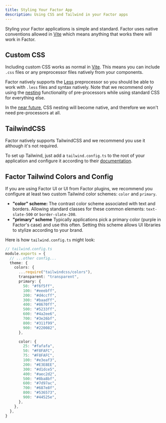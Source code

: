 ```yaml
---
title: Styling Your Factor App
description: Using CSS and Tailwind in your Factor apps
---
```


Styling your Factor applications is simple and standard. Factor uses native conventions allowed in [Vite](https://vitejs.dev) which means anything that works there will work in Factor.

## Custom CSS

Including custom CSS works as normal in [Vite](https://vitejs.dev/guide/features.html#css). This means you can include `.css` files or any preprocessor files natively from your components.

Factor natively supports the [Less](http://lesscss.org/) preprocessor so you should be able to work with `.less` files and syntax natively. Note that we recommend only using the [nesting](http://lesscss.org/#nesting) functionality of pre-processors while using standard CSS for everything else.

In the [near future](https://drafts.csswg.org/css-nesting/), CSS nesting will become native, and therefore we won't need pre-processors at all.

## TailwindCSS

Factor natively supports TailwindCSS and we recommend you use it although it's not required.

To set up Tailwind, just add a `tailwind.config.ts` to the root of your application and configure it according to their [documentation](https://tailwindcss.com/docs/configuration).

## Factor Tailwind Colors and Config

If you are using Factor UI or UI from Factor plugins, we recommend you configure at least two custom Tailwind color schemes: `color` and `primary`.

- **"color" scheme:** The contrast color scheme associated with text and borders. Allowing standard classes for these common elements: `text-slate-500` or `border-slate-200`.
- **"primary" scheme** Typically applications pick a primary color (purple in Factor's case) and use this often. Setting this scheme allows UI libraries to stylize according to your brand.

Here is how `tailwind.config.ts` might look:

```ts
// tailwind.config.ts
module.exports = {
  // ...other config...
  theme: {
    colors: {
      ...require("tailwindcss/colors"),
      transparent: "transparent",
      primary: {
        50: "#f6f5ff",
        100: "#eeebff",
        200: "#d4ccff",
        300: "#baadff",
        400: "#8670ff",
        500: "#5233ff",
        600: "#4a2ee6",
        700: "#3e26bf",
        800: "#311f99",
        900: "#220082",
      },

      color: {
        25: "#fafafa",
        50: "#F8FAFC",
        75: "#F8FAFC",
        100: "#e3eaf3",
        200: "#E3E8EE",
        300: "#d1dce5",
        400: "#aec2d2",
        500: "#8ba8bf",
        600: "#7d97ac",
        700: "#687e8f",
        800: "#536573",
        900: "#44525e",
      },
    },
  },
}
```
